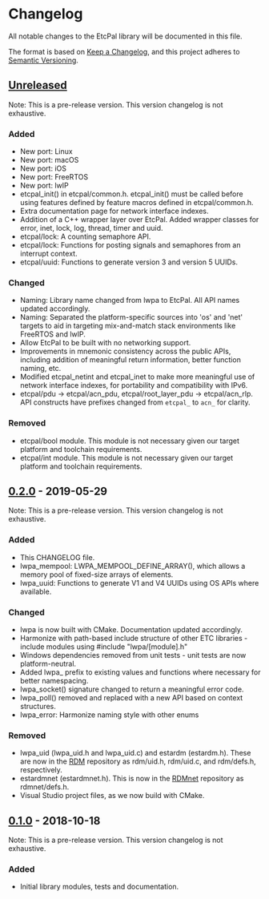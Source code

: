 # Changelog
All notable changes to the EtcPal library will be documented in this file.

The format is based on [Keep a Changelog](https://keepachangelog.com/en/1.0.0/),
and this project adheres to [Semantic Versioning](https://semver.org/spec/v2.0.0.html).

## [Unreleased]

Note: This is a pre-release version. This version changelog is not exhaustive.

### Added
- New port: Linux
- New port: macOS
- New port: iOS
- New port: FreeRTOS
- New port: lwIP
- etcpal_init() in etcpal/common.h. etcpal_init() must be called before using
  features defined by feature macros defined in etcpal/common.h.
- Extra documentation page for network interface indexes.
- Addition of a C++ wrapper layer over EtcPal. Added wrapper classes for error,
  inet, lock, log, thread, timer and uuid.
- etcpal/lock: A counting semaphore API.
- etcpal/lock: Functions for posting signals and semaphores from an interrupt
  context.
- etcpal/uuid: Functions to generate version 3 and version 5 UUIDs.

### Changed
- Naming: Library name changed from lwpa to EtcPal. All API names updated
  accordingly.
- Naming: Separated the platform-specific sources into 'os' and 'net' targets
  to aid in targeting mix-and-match stack environments like FreeRTOS and lwIP.
- Allow EtcPal to be built with no networking support.
- Improvements in mnemonic consistency across the public APIs, including
  addition of meaningful return information, better function naming, etc.
- Modified etcpal_netint and etcpal_inet to make more meaningful use of network
  interface indexes, for portability and compatibility with IPv6.
- etcpal/pdu -> etcpal/acn_pdu, etcpal/root_layer_pdu -> etcpal/acn_rlp. API
  constructs have prefixes changed from `etcpal_` to `acn_` for clarity.

### Removed
- etcpal/bool module. This module is not necessary given our target platform
  and toolchain requirements.
- etcpal/int module. This module is not necessary given our target platform and
  toolchain requirements.

## [0.2.0] - 2019-05-29

Note: This is a pre-release version. This version changelog is not exhaustive.

### Added
- This CHANGELOG file.
- lwpa_mempool: LWPA_MEMPOOL_DEFINE_ARRAY(), which allows a memory pool of
  fixed-size arrays of elements.
- lwpa_uuid: Functions to generate V1 and V4 UUIDs using OS APIs where
  available.

### Changed
- lwpa is now built with CMake. Documentation updated accordingly.
- Harmonize with path-based include structure of other ETC libraries - include
  modules using #include "lwpa/[module].h"
- Windows dependencies removed from unit tests - unit tests are now
  platform-neutral.
- Added lwpa_ prefix to existing values and functions where necessary for better
  namespacing.
- lwpa_socket() signature changed to return a meaningful error code.
- lwpa_poll() removed and replaced with a new API based on context structures.
- lwpa_error: Harmonize naming style with other enums

### Removed
- lwpa_uid (lwpa_uid.h and lwpa_uid.c) and estardm (estardm.h). These are now in
  the [RDM](https://github.com/ETCLabs/RDM) repository as rdm/uid.h, rdm/uid.c,
  and rdm/defs.h, respectively.
- estardmnet (estardmnet.h). This is now in the
  [RDMnet](https://github.com/ETCLabs/RDMnet) repository as rdmnet/defs.h.
- Visual Studio project files, as we now build with CMake.

## [0.1.0] - 2018-10-18

Note: This is a pre-release version. This version changelog is not exhaustive.

### Added
- Initial library modules, tests and documentation.

[Unreleased]: https://github.com/ETCLabs/EtcPal/compare/stable...develop
[0.2.0]: https://github.com/ETCLabs/EtcPal/compare/v0.1.0...v0.2.0
[0.1.0]: https://github.com/ETCLabs/EtcPal/releases/tag/v0.1.0
